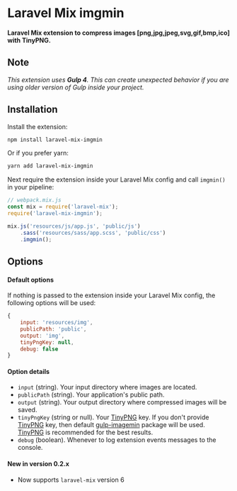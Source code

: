 # Laravel Mix imgmin

**Laravel Mix extension to compress images [png,jpg,jpeg,svg,gif,bmp,ico] with TinyPNG.**

## Note

_This extension uses **Gulp 4**. This can create unexpected behavior if you are using older version of Gulp inside your project._

## Installation

Install the extension:

```sh
npm install laravel-mix-imgmin
```

Or if you prefer yarn:

```sh
yarn add laravel-mix-imgmin
```

Next require the extension inside your Laravel Mix config and call `imgmin()` in your pipeline:

```js
// webpack.mix.js
const mix = require('laravel-mix');
require('laravel-mix-imgmin');

mix.js('resources/js/app.js', 'public/js')
    .sass('resources/sass/app.scss', 'public/css')
    .imgmin();
```

## Options

#### Default options

If nothing is passed to the extension inside your Laravel Mix config, the following options will be used:

```js
{
    input: 'resources/img',
    publicPath: 'public',
    output: 'img',
    tinyPngKey: null,
    debug: false
}
```

#### Option details

* `input` (string). Your input directory where images are located.
* `publicPath` (string). Your application's public path.
* `output` (string). Your output directory where compressed images will be saved.
* `tinyPngKey` (string or null). Your [TinyPNG](https://tinypng.com/) key. If you don't provide [TinyPNG](https://tinypng.com/) key, then default [gulp-imagemin](https://www.npmjs.com/package/gulp-imagemin) package will be used. [TinyPNG](https://tinypng.com/) is recommended for the best results.
* `debug` (boolean). Whenever to log extension events messages to the console.

#### New in version 0.2.x
* Now supports `laravel-mix` version 6
